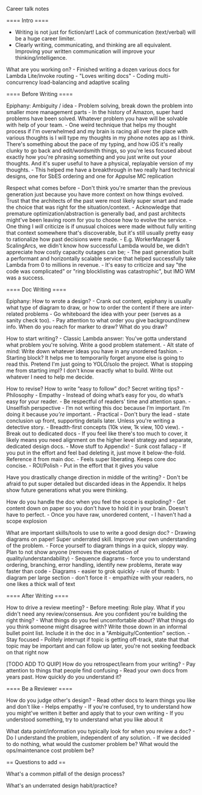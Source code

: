 Career talk notes

==== Intro ====

- Writing is not just for fiction/art! Lack of communication (text/verbal) will be a huge career limiter.
- Clearly writing, communicating, and thinking are all equivalent. Improving your written communication will improve your thinking/intelligence.

What are you working on?
    - Finished writing a dozen various docs for Lambda Lite/invoke routing
        - "Loves writing docs"
    - Coding multi-concurrency load-balancing and adaptive scaling

==== Before Writing ====

Epiphany: Ambiguity / idea
    - Problem solving, break down the problem into smaller more management parts
    - In the history of Amazon, super hard problems have been solved. Whatever problem you have will be solvable with help of your team.
    - One weird technique that helps my thought process if I'm overwhelmed and my brain is racing all over the place with various thoughts is I will type my thoughts in my phone notes app as I think. There's something about the pace of my typing, and how iOS it's really clunky to go back and edit/wordsmith things, so you're less focused about exactly how you're phrasing something and you just write out your thoughts. And it's super useful to have a physical, replayable version of my thoughts.
        - This helped me have a breakthrough in two really hard technical designs, one for SbES ordering and one for Appulse MC replication

Respect what comes before
    - Don't think you're smarter than the previous generation just because you have more context on how things evolved. Trust that the architects of the past were most likely super smart and made the choice that was right for the situation/context.
        - Acknowledge that premature optimization/abstraction is generally bad, and past architects might've been leaving room for you to choose how to evolve the service.
        - One thing I _will_ criticize is if unusual choices were made without fully writing that context somewhere that's discoverable, but it's still usually pretty easy to rationalize how past decisions were made.
    - E.g. WorkerManager & ScalingArcs, we didn't know how successful Lambda would be, we didn't appreciate how costly capacity outages can be;
        - The past generation built a performant and horizontally scalable service that helped successfully take Lambda from 0 to millions in revenue.
        - It's easy to criticize and say "the code was complicated" or "ring blocklisting was catastrophic", but IMO WM was a success.

==== Doc Writing ====

Epiphany: How to wrote a design?
    - Crank out content, epiphany is usually what type of diagram to draw, or how to order the content if there are inter-related problems
    - Go whiteboard the idea with your peer (serves as a sanity check too).
        - Pay attention to what order you give background/new info. When do you reach for marker to draw? What do you draw?

How to start writing?
    - Classic Lambda answer: You've gotta understand what problem you're solving. Write a good problem statement.
    - Alt state of mind: Write down whatever ideas you have in any unordered fashion.
    - Starting block? It helps me to temporarily forget anyone else is going to read this. Pretend I'm just going to YOLO/solo the project. What is stopping me from starting impl? I don't know exactly what to build. Write out whatever I need to help me decide.

How to revise?
How to write “easy to follow” doc? Secret writing tips?
    - Philosophy
        - Empathy - Instead of doing what’s easy for you, do what’s easy for your reader.
            - Be respectful of readers' time and attention span.
        - Unselfish perspective - I’m not writing this doc because I’m important. I’m doing it because _you’re_ important.
    - Practical
        - Don't bury the lead - state conclusion up front, supporting details later. Unless you're writing a detective story.
        - Breadth-first concepts (10k view, 1k view, 100 view).
            - Break out to dedicated docs - If you feel like there's too much to cover, it likely means you need alignment on the higher level strategy and separate, dedicated design docs.
        - Move stuff to Appendix!
            - Sunk cost fallacy - If you put in the effort and feel bad deleting it, just move it below-the-fold. Reference it from main doc.
            - Feels super liberating. Keeps core doc concise.
    - ROI/Polish
        - Put in the effort that it gives you value

Have you drastically change direction in middle of the writing?
    - Don't be afraid to put super detailed but discarded ideas in the Appendix. It helps show future generations what you were thinking.

How do you handle the doc when you feel the scope is exploding?
    - Get content down on paper so you don't have to hold it in your brain. Doesn't have to perfect.
    - Once you have raw, unordered content,
        - I haven't had a scope explosion

What are important skills/tools to use to write a good design doc?
    - Drawing diagrams on paper! Super underrated skill. Improve your own understanding of the problem.
        - Force yourself to diagram things in a quick, sloppy way. Plan to not show anyone (removes the expectation of quality/understandability)
    - Sequence diagrams - force you to understand ordering, branching, error handling, identify new problems, iterate way faster than code
    - Diagrams
        - easier to grok quickly
        - rule of thumb: 1 diagram per large section
        - don't force it
        - empathize with your readers, no one likes a thick wall of text

==== After Writing ====

How to drive a review meeting?
    - Before meeting: Role play. What if you didn't need any review/consensus. Are you confident you're building the right thing?
        - What things do you feel uncomfortable about? What things do you think someone might disagree with? Write those down in an informal bullet point list. Include it in the doc in a "Ambiguity/Contention" section.
    - Stay focused
        - Politely interrupt if topic is getting off-track, state that that topic may be important and can follow up later, you're not seeking feedback on that right now

[TODO ADD TO QUIP] How do you retrospect/learn from your writing?
    - Pay attention to things that people find confusing
    - Read your own docs from years past. How quickly do you understand it?

==== Be a Reviewer ====

How do you judge other's design?
    - Read other docs to learn things you like and don't like
    - Helps empathy
    - If you're confused, try to understand how you might've written it better and apply that to your own writing
    - If you understood something, try to understand what you like about it

What data point/information you typically look for when you review a doc?
    - Do I understand the problem, independent of any solution.
        - If we decided to do nothing, what would the customer problem be? What would the ops/maintenance cost problem be?

== Questions to add ==

What's a common pitfall of the design process?

What's an underrated design habit/practice?
